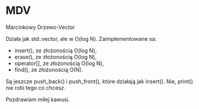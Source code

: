 # MDV

Marcinkowy Drzewo-Vector

Działa jak std::vector, ale w O(log N).
Zaimplementowane sa:
- insert(), ze złożonością O(log N),
- erase(), ze złożonością O(log N),
- operator[], ze złożonością O(log N),
- find(), ze złożonością O(N).

Są jeszcze push_back() i push_front(), które działają jak insert().
Nie, print() nie robi tego co chcesz.

Pozdrawiam miłej kawusi.

